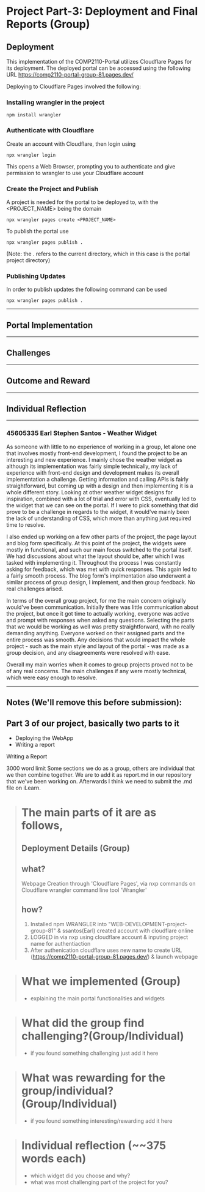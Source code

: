 # Project Part-3: Deployment and Final Reports (Group)

## Deployment

This implementation of the COMP2110-Portal utilizes Cloudflare Pages for its deployment. The deployed portal can be accessed using the following URL https://comp2110-portal-group-81.pages.dev/

Deploying to Cloudflare Pages involved the following:

### Installing wrangler in the project

    npm install wrangler

### Authenticate with Cloudflare

Create an account with Cloudflare, then login using

    npx wrangler login

This opens a Web Browser, prompting you to authenticate and give permission to wrangler to use your Cloudflare account

### Create the Project and Publish

A project is needed for the portal to be deployed to, with the <PROJECT_NAME> being the domain

    npx wrangler pages create <PROJECT_NAME>

To publish the portal use

    npx wrangler pages publish .

(Note: the . refers to the current directory, which in this case is the portal project directory)

### Publishing Updates

In order to publish updates the following command can be used

    npx wrangler pages publish .

---

## Portal Implementation

---

## Challenges

---

## Outcome and Reward

---

## Individual Reflection

---

### 45605335 Earl Stephen Santos - Weather Widget

As someone with little to no experience of working in a group, let alone one that involves mostly front-end development, I found the project to be an interesting and new experience. I mainly chose the weather widget as although its implementation was fairly simple technically, my lack of experience with front-end design and development makes its overall implementation a challenge. Getting information and calling APIs is fairly straightforward, but coming up with a design and then implementing it is a whole different story. Looking at other weather widget designs for inspiration, combined with a lot of trial and error with CSS, eventually led to the widget that we can see on the portal. If I were to pick something that did prove to be a challenge in regards to the widget, it would've mainly been the lack of understanding of CSS, which more than anything just required time to resolve.

I also ended up working on a few other parts of the project, the page layout and blog form specifically. At this point of the project, the widgets were mostly in functional, and such our main focus switched to the portal itself. We had discussions about what the layout should be, after which I was tasked with implementing it. Throughout the process I was constantly asking for feedback, which was met with quick responses. This again led to a fairly smooth process. The blog form's implmentation also underwent a similar process of group design, I implement, and then group feedback. No real challenges arised.

In terms of the overall group project, for me the main concern originally would've been communication. Initially there was little communication about the project, but once it got time to actually working, everyone was active and prompt with responses when asked any questions. Selecting the parts that we would be working as well was pretty straightforward, with no really demanding anything. Everyone worked on their assigned parts and the entire process was smooth. Any decisions that would impact the whole project - such as the main style and layout of the portal - was made as a group decision, and any disagreements were resolved with ease.

Overall my main worries when it comes to group projects proved not to be of any real concerns. The main challenges if any were mostly technical, which were easy enough to resolve.

---

## Notes (We'll remove this before submission):

## Part 3 of our project, basically two parts to it

- Deploying the WebApp
- Writing a report

Writing a Report

3000 word limit
Some sections we do as a group, others are individual that we then combine together.
We are to add it as report.md in our repository that we've been working on. Afterwards I think we need to submit the .md file on iLearn.

> # The main parts of it are as follows,
>
> ## Deployment Details (Group)
>
> ## what?
>
> Webpage Creation through 'Cloudflare Pages', via nxp commands on Cloudflare wrangler command line tool 'Wrangler'
>
> ## how?
>
> 1. Installed npm WRANGLER into "WEB-DEVELOPMENT-project-group-81" & ssantos(Earl) created account with cloudflare online
> 2. LOGGED in via nxp using cloudflare account & inputing project name for authentiaction
> 3. After authenication cloudflare uses new name to create URL (https://comp2110-portal-group-81.pages.dev/) & launch webpage

> # What we implemented (Group)
>
> - explaining the main portal functionalities and widgets

> # What did the group find challenging?(Group/Individual)
>
> - if you found something challenging just add it here

> # What was rewarding for the group/individual? (Group/Individual)
>
> - if you found something interesting/rewarding add it here

> # Individual reflection (~~375 words each)
>
> - which widget did you choose and why?
> - what was most challenging part of the project for you?
